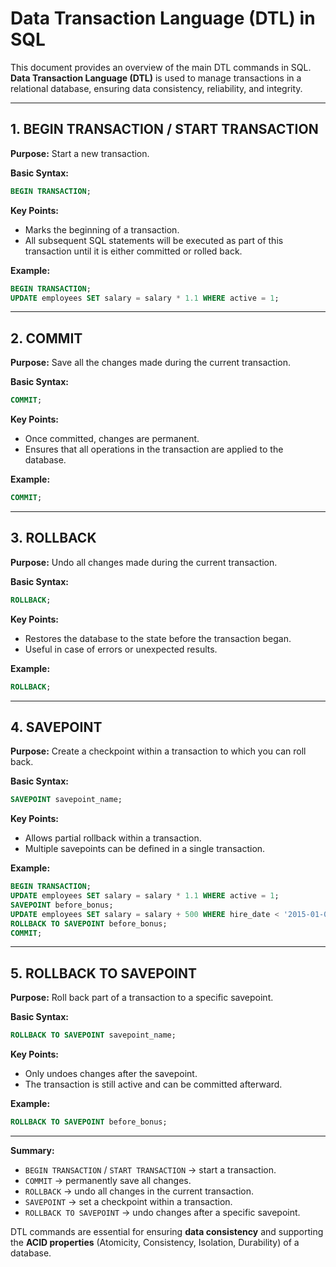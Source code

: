# Data Transaction Language (DTL) in SQL

This document provides an overview of the main DTL commands in SQL. **Data Transaction Language (DTL)** is used to manage transactions in a relational database, ensuring data consistency, reliability, and integrity.

---

## 1. BEGIN TRANSACTION / START TRANSACTION

**Purpose:** Start a new transaction.

**Basic Syntax:**
```sql
BEGIN TRANSACTION;
```

**Key Points:**
- Marks the beginning of a transaction.
- All subsequent SQL statements will be executed as part of this transaction until it is either committed or rolled back.

**Example:**
```sql
BEGIN TRANSACTION;
UPDATE employees SET salary = salary * 1.1 WHERE active = 1;
```

---

## 2. COMMIT

**Purpose:** Save all the changes made during the current transaction.

**Basic Syntax:**
```sql
COMMIT;
```

**Key Points:**
- Once committed, changes are permanent.
- Ensures that all operations in the transaction are applied to the database.

**Example:**
```sql
COMMIT;
```

---

## 3. ROLLBACK

**Purpose:** Undo all changes made during the current transaction.

**Basic Syntax:**
```sql
ROLLBACK;
```

**Key Points:**
- Restores the database to the state before the transaction began.
- Useful in case of errors or unexpected results.

**Example:**
```sql
ROLLBACK;
```

---

## 4. SAVEPOINT

**Purpose:** Create a checkpoint within a transaction to which you can roll back.

**Basic Syntax:**
```sql
SAVEPOINT savepoint_name;
```

**Key Points:**
- Allows partial rollback within a transaction.
- Multiple savepoints can be defined in a single transaction.

**Example:**
```sql
BEGIN TRANSACTION;
UPDATE employees SET salary = salary * 1.1 WHERE active = 1;
SAVEPOINT before_bonus;
UPDATE employees SET salary = salary + 500 WHERE hire_date < '2015-01-01';
ROLLBACK TO SAVEPOINT before_bonus;
COMMIT;
```

---

## 5. ROLLBACK TO SAVEPOINT

**Purpose:** Roll back part of a transaction to a specific savepoint.

**Basic Syntax:**
```sql
ROLLBACK TO SAVEPOINT savepoint_name;
```

**Key Points:**
- Only undoes changes after the savepoint.
- The transaction is still active and can be committed afterward.

**Example:**
```sql
ROLLBACK TO SAVEPOINT before_bonus;
```

---

**Summary:**
- `BEGIN TRANSACTION` / `START TRANSACTION` → start a transaction.
- `COMMIT` → permanently save all changes.
- `ROLLBACK` → undo all changes in the current transaction.
- `SAVEPOINT` → set a checkpoint within a transaction.
- `ROLLBACK TO SAVEPOINT` → undo changes after a specific savepoint.

DTL commands are essential for ensuring **data consistency** and supporting the **ACID properties** (Atomicity, Consistency, Isolation, Durability) of a database.

